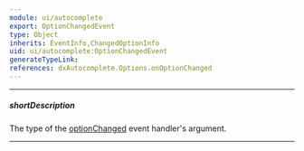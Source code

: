 ```yaml
---
module: ui/autocomplete
export: OptionChangedEvent
type: Object
inherits: EventInfo,ChangedOptionInfo
uid: ui/autocomplete:OptionChangedEvent
generateTypeLink: 
references: dxAutocomplete.Options.onOptionChanged
---
```

---
##### shortDescription
The type of the [optionChanged]({basewidgetpath}/Events/#optionChanged) event handler's argument.

---
<!-- Description goes here -->